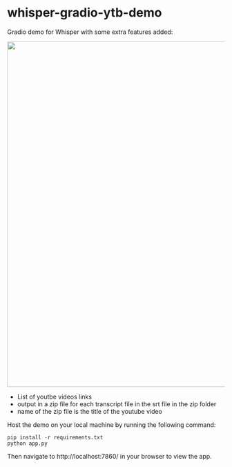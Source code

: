 # whisper-gradio-ytb-demo

Gradio demo for Whisper with some extra features added:

<img src="https://github.com/gamingflexer/whisper-gradio-ytb-demo/blob/main/images/main.png" width="800" />

- List of youtbe videos links
- output in a zip file for each transcript file in the srt file in the zip folder 
- name of the zip file is the title of the youtube video

Host the demo on your local machine by running the following command:

```
pip install -r requirements.txt
python app.py
```

Then navigate to http://localhost:7860/ in your browser to view the app.